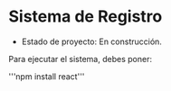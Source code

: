 <h1>Sistema de Registro</h1>

- Estado de proyecto: En construcción.

Para ejecutar el sistema, debes poner:

'''npm install react'''
